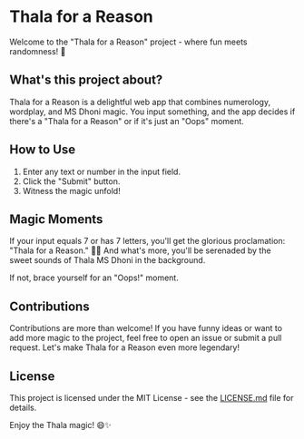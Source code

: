 # Thala for a Reason

Welcome to the "Thala for a Reason" project - where fun meets randomness! 🚀

## What's this project about?

Thala for a Reason is a delightful web app that combines numerology, wordplay, and MS Dhoni magic. You input something, and the app decides if there's a "Thala for a Reason" or if it's just an "Oops" moment.

## How to Use

1. Enter any text or number in the input field.
2. Click the "Submit" button.
3. Witness the magic unfold!

## Magic Moments

If your input equals 7 or has 7 letters, you'll get the glorious proclamation: "Thala for a Reason." 🏏✨ And what's more, you'll be serenaded by the sweet sounds of Thala MS Dhoni in the background.

If not, brace yourself for an "Oops!" moment.

## Contributions

Contributions are more than welcome! If you have funny ideas or want to add more magic to the project, feel free to open an issue or submit a pull request. Let's make Thala for a Reason even more legendary!

## License

This project is licensed under the MIT License - see the [LICENSE.md](LICENSE.md) file for details.

Enjoy the Thala magic! 😄✨
